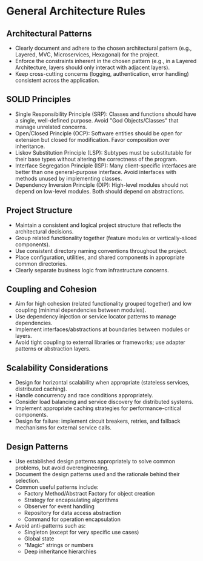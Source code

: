 # General Architecture Rules

## Architectural Patterns

- Clearly document and adhere to the chosen architectural pattern (e.g., Layered, MVC, Microservices, Hexagonal) for the project.
- Enforce the constraints inherent in the chosen pattern (e.g., in a Layered Architecture, layers should only interact with adjacent layers).
- Keep cross-cutting concerns (logging, authentication, error handling) consistent across the application.

## SOLID Principles

- Single Responsibility Principle (SRP): Classes and functions should have a single, well-defined purpose. Avoid "God Objects/Classes" that manage unrelated concerns.
- Open/Closed Principle (OCP): Software entities should be open for extension but closed for modification. Favor composition over inheritance.
- Liskov Substitution Principle (LSP): Subtypes must be substitutable for their base types without altering the correctness of the program.
- Interface Segregation Principle (ISP): Many client-specific interfaces are better than one general-purpose interface. Avoid interfaces with methods unused by implementing classes.
- Dependency Inversion Principle (DIP): High-level modules should not depend on low-level modules. Both should depend on abstractions.

## Project Structure

- Maintain a consistent and logical project structure that reflects the architectural decisions.
- Group related functionality together (feature modules or vertically-sliced components).
- Use consistent directory naming conventions throughout the project.
- Place configuration, utilities, and shared components in appropriate common directories.
- Clearly separate business logic from infrastructure concerns.

## Coupling and Cohesion

- Aim for high cohesion (related functionality grouped together) and low coupling (minimal dependencies between modules).
- Use dependency injection or service locator patterns to manage dependencies.
- Implement interfaces/abstractions at boundaries between modules or layers.
- Avoid tight coupling to external libraries or frameworks; use adapter patterns or abstraction layers.

## Scalability Considerations

- Design for horizontal scalability when appropriate (stateless services, distributed caching).
- Handle concurrency and race conditions appropriately.
- Consider load balancing and service discovery for distributed systems.
- Implement appropriate caching strategies for performance-critical components.
- Design for failure: implement circuit breakers, retries, and fallback mechanisms for external service calls.

## Design Patterns

- Use established design patterns appropriately to solve common problems, but avoid overengineering.
- Document the design patterns used and the rationale behind their selection.
- Common useful patterns include:
  - Factory Method/Abstract Factory for object creation
  - Strategy for encapsulating algorithms
  - Observer for event handling
  - Repository for data access abstraction
  - Command for operation encapsulation
- Avoid anti-patterns such as:
  - Singleton (except for very specific use cases)
  - Global state
  - "Magic" strings or numbers
  - Deep inheritance hierarchies

